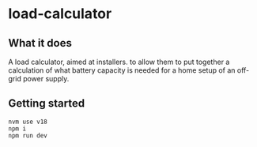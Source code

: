 # load-calculator

## What it does

A load calculator, aimed at installers. to allow them to put together a calculation of what battery capacity is needed for a home setup of an off-grid power supply.
 
## Getting started

```
nvm use v18
npm i
npm run dev
```

